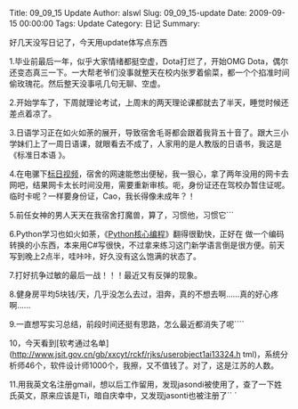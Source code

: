 Title: 09_09_15 Update
Author: alswl
Slug: 09_09_15-update
Date: 2009-09-15 00:00:00
Tags: Update
Category: 日记
Summary: 

好几天没写日记了，今天用update体写点东西

1.毕业前最后一年，似乎大家情绪都挺空虚，Dota打烂了，开始OMG
Dota，偶尔还变态真三一下。一大帮老爷们没事就整天在校内张罗着偷菜，都一个个掐准时间偷玫瑰花。然后整天没事吼几句无聊、空虚。

2.开始学车了，下周就理论考试，上周末的两天理论课都就去了半天，睡觉时候还差点着凉了。

3.日语学习正在如火如荼的展开，导致宿舍毛哥都会跟着我背五十音了。跟大三小学妹们上了一周日语课，就眼看去不成了，人家用的是人教版的日语书，我这是《标准日本语
》。

4.在电骡下[标日视频](http://www.verycd.com/topics/2750113/)，宿舍的网速能憋出便秘，我一狠心，拿了两年没用的网卡去
网吧，结果网卡太长时间没用，需要重新审核。呃，身份证还在驾校办暂住证呢。临时卡呢？一样要身份证，Cao，我长得像未成年？！

5.前任女神的男人天天在我宿舍打魔兽，算了，习惯他，习惯它```

6.Python学习也如火如荼，《[Python核心编程](http://www.china-pub.com/39969&ref=ps)》翻得很勤快，正好在
做一个编码转换的小东西，本来用C#写很快，不过拿来练习这门新学语言倒是很方便。前天写到晚上2点半，哇咔咔，好久没有这么饱满的状态了。

7.打好抗争过敏的最后一战！！！最近又有反弹的现象。

8.健身房平均5块钱/天，几乎没怎么去过，泪奔，真的不想去啊……真的好心疼啊……

9.一直想写实习总结，前段时间还挺有思路，怎么最近都消失了呢````

10，今天看到[软考通过名单](http://www.jsit.gov.cn/gb/xxcyt/rckf/rjks/userobject1ai13324.h
tml)，系统分析师46个，软件设计师1000个，我擦，又不值钱了。对了，这是江苏的人数。

11.用我英文名注册gmail，想以后工作留用，发现jasondi被使用了，查了一下姓氏英文，原来应该是Ti，暗自庆幸中，又发现jasonti也被注册了``
`

